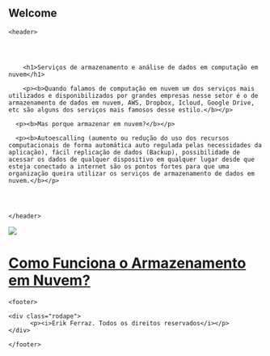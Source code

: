 
## Welcome

<html>

  <head>
    <title>Computação em Nuvem</title>
    <link href="estilo/style.css" rel="stylesheet"/>
    <meta charset="utf-8" />
    <meta name="viewport" content="width=device-width, initial-scale=1.0">
    <link href="css/style.css" type="text/css" rel="stylesheet" />
    <meta name="description" content="Site para a prova de computação em nuvem" >
    <meta name="keywords" content="Computação em nuvem" >
  </head>

  
  
    <header>
    
      

        
        <h1>Serviços de armazenamento e análise de dados em computação em nuvem</h1>
      
        <p><b>Quando falamos de computação em nuvem um dos serviços mais utilizados e disponibilizados por grandes empresas nesse setor é o de armazenamento de dados em nuvem, AWS, Dropbox, Icloud, Google Drive, etc são alguns dos serviços mais famosos desse estilo.</b></p>
      
      <p><b>Mas porque armazenar em nuvem?</b></p>
      
      <p><b>Autoescalling (aumento ou redução do uso dos recursos computacionais de forma automática auto regulada pelas necessidades da aplicação), fácil replicação de dados (Backup), possibilidade de acessar os dados de qualquer dispositivo em qualquer lugar desde que esteja conectado a internet são os pontos fortes para que uma organização queira utilizar os serviços de armazenamento de dados em nuvem.</b></p>
                
        
     
      
    </header>
    
    
  <img src="https://www.oneit.com.br/wp-content/uploads/2020/01/computacao-em-nuvem.jpg" />
     
      
  <a href="https://erikferraz.github.io/Page-2/"><h1>Como Funciona o Armazenamento em Nuvem?</h1></a>
      
         
 
 
    <footer>
      
    <div class="rodape">
          <p><i>Erik Ferraz. Todos os direitos reservados</i></p>
    </div> 
      
    </footer>


